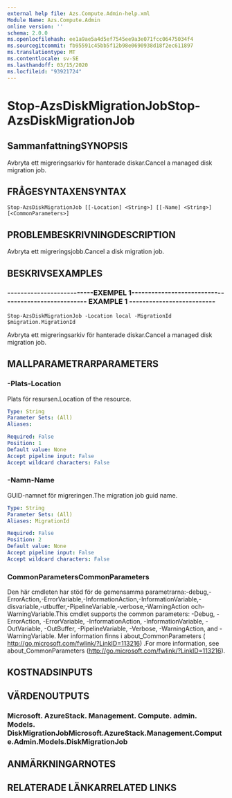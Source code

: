 ```yaml
---
external help file: Azs.Compute.Admin-help.xml
Module Name: Azs.Compute.Admin
online version: ''
schema: 2.0.0
ms.openlocfilehash: ee1a9ae5a4d5ef7545ee9a3e071fcc06475034f4
ms.sourcegitcommit: fb95591c45bb5f12b98e0690938d18f2ec611897
ms.translationtype: MT
ms.contentlocale: sv-SE
ms.lasthandoff: 03/15/2020
ms.locfileid: "93921724"
---
```

# <span data-ttu-id="76a76-101">Stop-AzsDiskMigrationJob</span><span class="sxs-lookup"><span data-stu-id="76a76-101">Stop-AzsDiskMigrationJob</span></span>

## <span data-ttu-id="76a76-102">Sammanfattning</span><span class="sxs-lookup"><span data-stu-id="76a76-102">SYNOPSIS</span></span>
<span data-ttu-id="76a76-103">Avbryta ett migreringsarkiv för hanterade diskar.</span><span class="sxs-lookup"><span data-stu-id="76a76-103">Cancel a managed disk migration job.</span></span>

## <span data-ttu-id="76a76-104">FRÅGESYNTAXEN</span><span class="sxs-lookup"><span data-stu-id="76a76-104">SYNTAX</span></span>

```
Stop-AzsDiskMigrationJob [[-Location] <String>] [[-Name] <String>] [<CommonParameters>]
```

## <span data-ttu-id="76a76-105">PROBLEMBESKRIVNING</span><span class="sxs-lookup"><span data-stu-id="76a76-105">DESCRIPTION</span></span>
<span data-ttu-id="76a76-106">Avbryta ett migreringsjobb.</span><span class="sxs-lookup"><span data-stu-id="76a76-106">Cancel a disk migration job.</span></span>

## <span data-ttu-id="76a76-107">BESKRIVS</span><span class="sxs-lookup"><span data-stu-id="76a76-107">EXAMPLES</span></span>

### <span data-ttu-id="76a76-108">--------------------------EXEMPEL 1--------------------------</span><span class="sxs-lookup"><span data-stu-id="76a76-108">-------------------------- EXAMPLE 1 --------------------------</span></span>
```
Stop-AzsDiskMigrationJob -Location local -MigrationId $migration.MigrationId
```

<span data-ttu-id="76a76-109">Avbryta ett migreringsarkiv för hanterade diskar.</span><span class="sxs-lookup"><span data-stu-id="76a76-109">Cancel a managed disk migration job.</span></span>

## <span data-ttu-id="76a76-110">MALLPARAMETRAR</span><span class="sxs-lookup"><span data-stu-id="76a76-110">PARAMETERS</span></span>

### <span data-ttu-id="76a76-111">-Plats</span><span class="sxs-lookup"><span data-stu-id="76a76-111">-Location</span></span>
<span data-ttu-id="76a76-112">Plats för resursen.</span><span class="sxs-lookup"><span data-stu-id="76a76-112">Location of the resource.</span></span>

```yaml
Type: String
Parameter Sets: (All)
Aliases: 

Required: False
Position: 1
Default value: None
Accept pipeline input: False
Accept wildcard characters: False
```

### <span data-ttu-id="76a76-113">-Namn</span><span class="sxs-lookup"><span data-stu-id="76a76-113">-Name</span></span>
<span data-ttu-id="76a76-114">GUID-namnet för migreringen.</span><span class="sxs-lookup"><span data-stu-id="76a76-114">The migration job guid name.</span></span>

```yaml
Type: String
Parameter Sets: (All)
Aliases: MigrationId

Required: False
Position: 2
Default value: None
Accept pipeline input: False
Accept wildcard characters: False
```

### <span data-ttu-id="76a76-115">CommonParameters</span><span class="sxs-lookup"><span data-stu-id="76a76-115">CommonParameters</span></span>
<span data-ttu-id="76a76-116">Den här cmdleten har stöd för de gemensamma parametrarna:-debug,-ErrorAction,-ErrorVariable,-InformationAction,-InformationVariable,-disvariable,-utbuffer,-PipelineVariable,-verbose,-WarningAction och-WarningVariable.</span><span class="sxs-lookup"><span data-stu-id="76a76-116">This cmdlet supports the common parameters: -Debug, -ErrorAction, -ErrorVariable, -InformationAction, -InformationVariable, -OutVariable, -OutBuffer, -PipelineVariable, -Verbose, -WarningAction, and -WarningVariable.</span></span> <span data-ttu-id="76a76-117">Mer information finns i about_CommonParameters ( http://go.microsoft.com/fwlink/?LinkID=113216) .</span><span class="sxs-lookup"><span data-stu-id="76a76-117">For more information, see about_CommonParameters (http://go.microsoft.com/fwlink/?LinkID=113216).</span></span>

## <span data-ttu-id="76a76-118">KOSTNADS</span><span class="sxs-lookup"><span data-stu-id="76a76-118">INPUTS</span></span>

## <span data-ttu-id="76a76-119">VÄRDEN</span><span class="sxs-lookup"><span data-stu-id="76a76-119">OUTPUTS</span></span>

### <span data-ttu-id="76a76-120">Microsoft. AzureStack. Management. Compute. admin. Models. DiskMigrationJob</span><span class="sxs-lookup"><span data-stu-id="76a76-120">Microsoft.AzureStack.Management.Compute.Admin.Models.DiskMigrationJob</span></span>

## <span data-ttu-id="76a76-121">ANMÄRKNINGAR</span><span class="sxs-lookup"><span data-stu-id="76a76-121">NOTES</span></span>

## <span data-ttu-id="76a76-122">RELATERADE LÄNKAR</span><span class="sxs-lookup"><span data-stu-id="76a76-122">RELATED LINKS</span></span>

